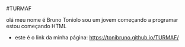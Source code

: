 #TURMAF

olá meu nome é Bruno Toniolo
sou um jovem começando a programar
estou começando HTML

- este é o link da minha página:    https://tonibruno.github.io/TURMAF/
